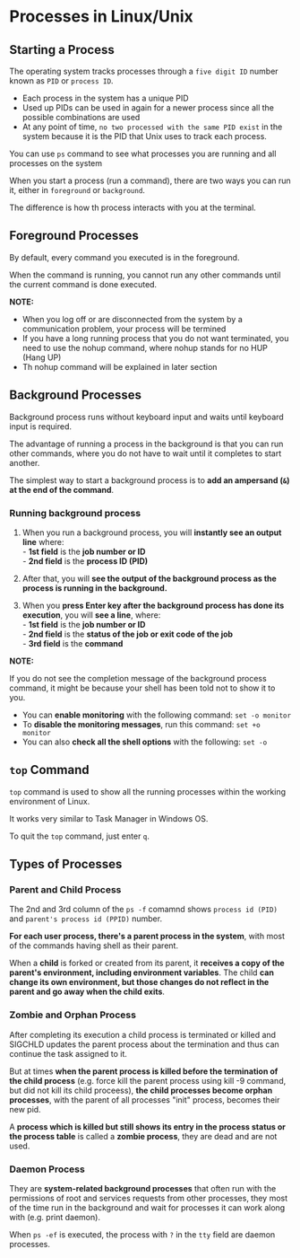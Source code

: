 # Processes in Linux/Unix

## Starting a Process

The operating system tracks processes through a `five digit ID` number known as `PID` or `process ID`.

- Each process in the system has a unique PID
- Used up PIDs can be used in again for a newer process since all the possible combinations are used
- At any point of time, `no two processed with the same PID exist` in the system because it is the PID that Unix uses to track each process.

You can use `ps` command to see what processes you are running and all processes on the system

When you start a process (run a command), there are two ways you can run it, either in `foreground` or `background`. 

The difference is how th process interacts with you at the terminal.

## Foreground Processes

By default, every command you executed is in the foreground.

When the command is running, you cannot run any other commands until the current command is done executed.

**NOTE:**
- When you log off or are disconnected from the system by a communication problem, your process will be termined
- If you have a long running process that you do not want terminated, you need to use the nohup command, where nohup stands for no HUP (Hang UP) 
- Th nohup command will be explained in later section

## Background Processes

Background process runs without keyboard input and waits until keyboard input is required.

The advantage of running a process in the background is that you can run other commands, where you do not have to wait until it completes to start another.

The simplest way to start a background process is to **add an ampersand (`&`) at the end of the command**.

### Running background process

1) When you run a background process, you will **instantly see an output line** where: <br> - **1st field** is the **job number or ID** <br> - **2nd field** is the **process ID (PID)**

2) After that, you will **see the output of the background process as the process is running in the background.**

3) When you **press Enter key after the background process has done its execution**, you will **see a line**, where: <br> - **1st field** is the **job number or ID** <br> - **2nd field** is the **status of the job or exit code of the job** <br> - **3rd field** is the **command**

**NOTE:**

If you do not see the completion message of the background process command, it might be because your shell has been told not to show it to you.

- You can **enable monitoring** with the following command: `set -o monitor`
- To **disable the monitoring messages**, run this command: `set +o monitor`
- You can also **check all the shell options** with the following: `set -o`

## `top` Command

`top` command is used to show all the running processes within the working environment of Linux.

It works very similar to Task Manager in Windows OS.

To quit the `top` command, just enter `q`.

## Types of Processes

### Parent and Child Process

The 2nd and 3rd column of the `ps -f` comamnd shows `process id (PID)` and `parent's process id (PPID)` number.

**For each user process, there's a parent process in the system**, with most of the commands having shell as their parent.

When a **child** is forked or created from its parent, it **receives a copy of the parent's environment, including environment variables**. The child **can change its own environment, but those changes do not reflect in the parent and go away when the child exits**.

### Zombie and Orphan Process

After completing its execution a child process is terminated or killed and SIGCHLD updates the parent process about the termination and thus can continue the task assigned to it.

But at times **when the parent process is killed before the termination of the child process** (e.g. force kill the parent process using kill -9 command, but did not kill its child proceess), **the child processes become orphan processes**, with the parent of all processes "init" process, becomes their new pid.

A **process which is killed but still shows its entry in the process status or the process table** is called a **zombie process**, they are dead and are not used.

### Daemon Process

They are **system-related background processes** that often run with the permissions of root and services requests from other processes, they most of the time run in the background and wait for processes it can work along with (e.g. print daemon).

When `ps -ef` is executed, the process with `?` in the `tty` field are daemon processes.